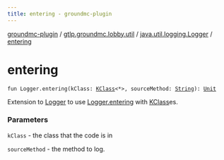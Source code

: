 ```yaml
---
title: entering - groundmc-plugin
---
```


[groundmc-plugin](../../index.html) / [gtlp.groundmc.lobby.util](../index.html) / [java.util.logging.Logger](index.html) / [entering](.)

# entering

`fun Logger.entering(kClass: `[`KClass`](https://kotlinlang.org/api/latest/jvm/stdlib/kotlin.reflect/-k-class/index.html)`<*>, sourceMethod: `[`String`](https://kotlinlang.org/api/latest/jvm/stdlib/kotlin/-string/index.html)`): `[`Unit`](https://kotlinlang.org/api/latest/jvm/stdlib/kotlin/-unit/index.html)

Extension to [Logger](#) to use [Logger.entering](#) with [KClass](https://kotlinlang.org/api/latest/jvm/stdlib/kotlin.reflect/-k-class/index.html)es.

### Parameters

`kClass` - the class that the code is in

`sourceMethod` - the method to log.